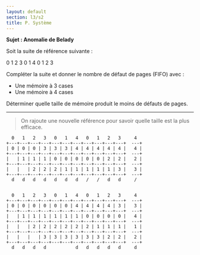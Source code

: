 ```yaml
---
layout: default
section: l3/s2
title: P. Système
---
```


**Sujet : Anomalie de Belady**

Soit la suite de référence suivante :

0 1 2 3 0 1 4 0 1 2 3

Compléter la suite et donner le nombre de défaut de pages (FIFO) avec :

* Une mémoire à 3 cases
* Une mémoire à 4 cases

Déterminer quelle taille de mémoire produit le moins de défauts de pages.

-------------------------------------------------------------------------------

> On rajoute une nouvelle référence pour savoir quelle taille est la plus efficace.

~~~
  0   1   2   3   0   1   4   0   1   2   3     4
+---+---+---+---+---+---+---+---+---+---+---+  ---+
| 0 | 0 | 0 | 3 | 3 | 3 | 4 | 4 | 4 | 4 | 4 |   4 |
+---+---+---+---+---+---+---+---+---+---+---+  ---+
|   | 1 | 1 | 1 | 0 | 0 | 0 | 0 | 0 | 2 | 2 |   2 |
+---+---+---+---+---+---+---+---+---+---+---+  ---+
|   |   | 2 | 2 | 2 | 1 | 1 | 1 | 1 | 1 | 3 |   3 |
+---+---+---+---+---+---+---+---+---+---+---+  ---+
  d   d   d   d   d   d   d   /   /   d   d     /


  0   1   2   3   0   1   4   0   1   2   3     4
+---+---+---+---+---+---+---+---+---+---+---+  ---+
| 0 | 0 | 0 | 0 | 0 | 0 | 4 | 4 | 4 | 4 | 3 |   3 |
+---+---+---+---+---+---+---+---+---+---+---+  ---+
|   | 1 | 1 | 1 | 1 | 1 | 1 | 0 | 0 | 0 | 0 |   4 |
+---+---+---+---+---+---+---+---+---+---+---+  ---+
|   |   | 2 | 2 | 2 | 2 | 2 | 2 | 1 | 1 | 1 |   1 |
+---+---+---+---+---+---+---+---+---+---+---+  ---+
|   |   |   | 3 | 3 | 3 | 3 | 3 | 3 | 2 | 2 |   2 |
+---+---+---+---+---+---+---+---+---+---+---+  ---+
  d   d   d   d           d   d   d   d   d     d
~~~
